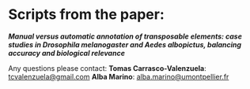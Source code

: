 # Scripts from the paper:

**_Manual versus automatic annotation of transposable elements: case studies in Drosophila melanogaster and Aedes albopictus, balancing accuracy and biological relevance_**


Any questions please contact:
**Tomas Carrasco-Valenzuela**: tcvalenzuela@gmail.com
**Alba Marino**: alba.marino@umontpellier.fr

